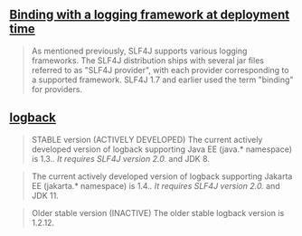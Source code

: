## [Binding with a logging framework at deployment time](https://www.slf4j.org/manual.html#swapping)

>As mentioned previously, SLF4J supports various logging frameworks.
The SLF4J distribution ships with several jar files referred to as "SLF4J provider",
with each provider corresponding to a supported framework.
SLF4J 1.7 and earlier used the term "binding" for providers.

## [logback](https://logback.qos.ch/download.html)

>STABLE version (ACTIVELY DEVELOPED)
The current actively developed version of logback supporting Java EE (java.* namespace) is 1.3.*.
It requires SLF4J version 2.0.* and JDK 8.

>The current actively developed version of logback supporting Jakarta EE (jakarta.* namespace) is 1.4.*.
It requires SLF4J version 2.0.* and JDK 11.

>Older stable version (INACTIVE)
The older stable logback version is 1.2.12.
